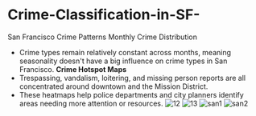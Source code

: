 # Crime-Classification-in-SF-
San Francisco Crime Patterns
Monthly Crime Distribution
- Crime types remain relatively constant across months, meaning seasonality doesn't have a big influence on crime types in San Francisco.
**Crime Hotspot Maps**
- Trespassing, vandalism, loitering, and missing person reports are all concentrated around downtown and the Mission District.
- These heatmaps help police departments and city planners identify areas needing more attention or resources.
![12](https://github.com/user-attachments/assets/e3271aee-8341-4bde-bce9-08f779828d4d)
![13](https://github.com/user-attachments/assets/34e453b5-a5b0-4013-bbe3-6fe9c83cc9e1)
![san1](https://github.com/user-attachments/assets/fd2ae784-b00c-40f3-80c1-83d0bbe8c6b0)
![san2](https://github.com/user-attachments/assets/6bf9dede-a8b8-4094-aed5-d9ccabbe805d)



